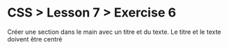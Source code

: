 # CSS > Lesson 7 > Exercise 6

Créer une section dans le main avec un titre et du texte. Le titre et le texte doivent être centré

